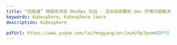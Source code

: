 ```yaml
---
title: “尚医通” 微服务项目 DevOps 实战 - 流水线部署到 dev 环境问题解决
keywords: Kubesphere, Kubesphere learn
description: Kubesphere

pdfUrl: https://www.yuque.com/leifengyang/oncloud/bp7pnm#ZDPfS
---
```


